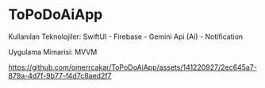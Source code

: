 # ToPoDoAiApp

Kullanılan Teknolojiler:
SwiftUI - Firebase - Gemini Api (Ai) - Notification 

Uygulama Mimarisi: 
MVVM

https://github.com/omerrcakar/ToPoDoAiApp/assets/141220927/2ec645a7-879a-4d7f-9b77-f4d7c8aed2f7

